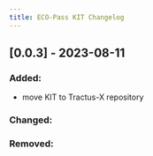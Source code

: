 ```yaml
---
title: ECO-Pass KIT Changelog
---
```


## [0.0.3] - 2023-08-11

### Added:

- move KIT to Tractus-X repository

### Changed:

### Removed:
